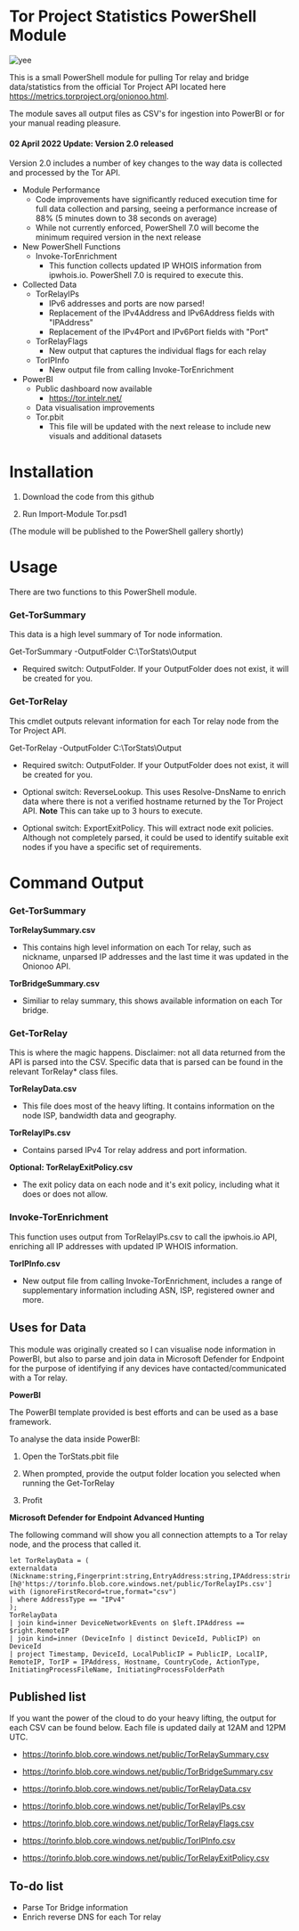 
# Tor Project Statistics PowerShell Module

![yee](https://forthebadge.com/images/badges/built-with-grammas-recipe.svg)

This is a small PowerShell module for pulling Tor relay and bridge data/statistics from the official Tor Project API located here https://metrics.torproject.org/onionoo.html.

The module saves all output files as CSV's for ingestion into PowerBI or for your manual reading pleasure.

#### 02 April 2022 Update: Version 2.0 released
Version 2.0 includes a number of key changes to the way data is collected and processed by the Tor API.

* Module Performance
  * Code improvements have significantly reduced execution time for full data collection and parsing, seeing a performance increase of 88% (5 minutes down to 38 seconds on average)
  * While not currently enforced, PowerShell 7.0 will become the minimum required version in the next release
* New PowerShell Functions
  * Invoke-TorEnrichment
    * This function collects updated IP WHOIS information from ipwhois.io. PowerShell 7.0 is required to execute this.
* Collected Data
  * TorRelayIPs
    * IPv6 addresses and ports are now parsed!
    * Replacement of the IPv4Address and IPv6Address fields with "IPAddress"
    * Replacement of the IPv4Port and IPv6Port fields with "Port"
  * TorRelayFlags
    * New output that captures the individual flags for each relay
  * TorIPInfo
    * New output file from calling Invoke-TorEnrichment
* PowerBI
  * Public dashboard now available
    * https://tor.intelr.net/
  * Data visualisation improvements 
  * Tor.pbit
    * This file will be updated with the next release to include new visuals and additional datasets
  
# Installation

1. Download the code from this github

2. Run Import-Module Tor.psd1

(The module will be published to the PowerShell gallery shortly)

# Usage

There are two functions to this PowerShell module.

### Get-TorSummary

This data is a high level summary of Tor node information.

Get-TorSummary -OutputFolder C:\TorStats\Output

* Required switch: OutputFolder. If your OutputFolder does not exist, it will be created for you.

### Get-TorRelay

This cmdlet outputs relevant information for each Tor relay node from the Tor Project API.

Get-TorRelay -OutputFolder C:\TorStats\Output

* Required switch: OutputFolder. If your OutputFolder does not exist, it will be created for you.

* Optional switch: ReverseLookup. This uses Resolve-DnsName to enrich data where there is not a verified hostname returned by the Tor Project API. **Note** This can take up to 3 hours to execute.

* Optional switch: ExportExitPolicy. This will extract node exit policies. Although not completely parsed, it could be used to identify suitable exit nodes if you have a specific set of requirements.

# Command Output

### Get-TorSummary

**TorRelaySummary.csv**

* This contains high level information on each Tor relay, such as nickname, unparsed IP addresses and the last time it was updated in the Onionoo API.

**TorBridgeSummary.csv**

* Similiar to relay summary, this shows available information on each Tor bridge.

### Get-TorRelay

This is where the magic happens. Disclaimer: not all data returned from the API is parsed into the CSV. Specific data that is parsed can be found in the relevant TorRelay* class files.

**TorRelayData.csv**

* This file does most of the heavy lifting. It contains information on the node ISP, bandwidth data and geography.

**TorRelayIPs.csv**

* Contains parsed IPv4 Tor relay address and port information.
  
**Optional: TorRelayExitPolicy.csv**

* The exit policy data on each node and it's exit policy, including what it does or does not allow.
  
### Invoke-TorEnrichment

This function uses output from TorRelayIPs.csv to call the ipwhois.io API, enriching all IP addresses with updated IP WHOIS information.

**TorIPInfo.csv**

* New output file from calling Invoke-TorEnrichment, includes a range of supplementary information including ASN, ISP, registered owner and more.
  
## Uses for Data

This module was originally created so I can visualise node information in PowerBI, but also to parse and join data in Microsoft Defender for Endpoint for the purpose of identifying if any devices have contacted/communicated with a Tor relay.

**PowerBI**

The PowerBI template provided is best efforts and can be used as a base framework.

To analyse the data inside PowerBI:

1. Open the TorStats.pbit file

2. When prompted, provide the output folder location you selected when running the Get-TorRelay

3. Profit

**Microsoft Defender for Endpoint Advanced Hunting**

The following command will show you all connection attempts to a Tor relay node, and the process that called it.

    let TorRelayData = (
    externaldata (Nickname:string,Fingerprint:string,EntryAddress:string,IPAddress:string,Port:string,AddressType:string,Hostname:string,CountryCode:string,IsRunning:bool,RelayPublishDate:string,LastChangedIPData:string)
    [h@'https://torinfo.blob.core.windows.net/public/TorRelayIPs.csv'] with (ignoreFirstRecord=true,format="csv")
    | where AddressType == "IPv4"
    );
    TorRelayData
    | join kind=inner DeviceNetworkEvents on $left.IPAddress == $right.RemoteIP
    | join kind=inner (DeviceInfo | distinct DeviceId, PublicIP) on DeviceId
    | project Timestamp, DeviceId, LocalPublicIP = PublicIP, LocalIP, RemoteIP, TorIP = IPAddress, Hostname, CountryCode, ActionType, InitiatingProcessFileName, InitiatingProcessFolderPath

## Published list

If you want the power of the cloud to do your heavy lifting, the output for each CSV can be found below. Each file is updated daily at 12AM and 12PM UTC.

* https://torinfo.blob.core.windows.net/public/TorRelaySummary.csv

* https://torinfo.blob.core.windows.net/public/TorBridgeSummary.csv

* https://torinfo.blob.core.windows.net/public/TorRelayData.csv

* https://torinfo.blob.core.windows.net/public/TorRelayIPs.csv

* https://torinfo.blob.core.windows.net/public/TorRelayFlags.csv

* https://torinfo.blob.core.windows.net/public/TorIPInfo.csv

* https://torinfo.blob.core.windows.net/public/TorRelayExitPolicy.csv

## To-do list

* Parse Tor Bridge information
* Enrich reverse DNS for each Tor relay
